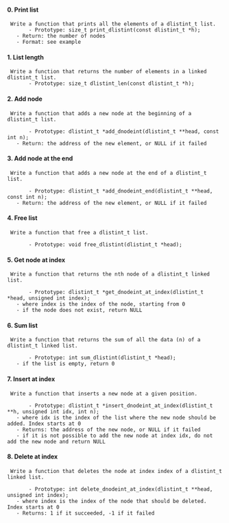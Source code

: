 #### 0. Print list
     Write a function that prints all the elements of a dlistint_t list.
     	   - Prototype: size_t print_dlistint(const dlistint_t *h);
	   - Return: the number of nodes
	   - Format: see example

#### 1. List length
     Write a function that returns the number of elements in a linked dlistint_t list.
     	   - Prototype: size_t dlistint_len(const dlistint_t *h);


#### 2. Add node
     Write a function that adds a new node at the beginning of a dlistint_t list.

     	   - Prototype: dlistint_t *add_dnodeint(dlistint_t **head, const int n);
	   - Return: the address of the new element, or NULL if it failed

#### 3. Add node at the end
     Write a function that adds a new node at the end of a dlistint_t list.

     	   - Prototype: dlistint_t *add_dnodeint_end(dlistint_t **head, const int n);
	   - Return: the address of the new element, or NULL if it failed

#### 4. Free list
     Write a function that free a dlistint_t list.

     	   - Prototype: void free_dlistint(dlistint_t *head);


#### 5. Get node at index
     Write a function that returns the nth node of a dlistint_t linked list.

     	   - Prototype: dlistint_t *get_dnodeint_at_index(dlistint_t *head, unsigned int index);
	   - where index is the index of the node, starting from 0
	   - if the node does not exist, return NULL

#### 6. Sum list
     Write a function that returns the sum of all the data (n) of a dlistint_t linked list.

     	   - Prototype: int sum_dlistint(dlistint_t *head);
	   - if the list is empty, return 0

#### 7. Insert at index
     Write a function that inserts a new node at a given position.

     	   - Prototype: dlistint_t *insert_dnodeint_at_index(dlistint_t **h, unsigned int idx, int n);
	   - where idx is the index of the list where the new node should be added. Index starts at 0
	   - Returns: the address of the new node, or NULL if it failed
	   - if it is not possible to add the new node at index idx, do not add the new node and return NULL


#### 8. Delete at index
     Write a function that deletes the node at index index of a dlistint_t linked list.

     	   - Prototype: int delete_dnodeint_at_index(dlistint_t **head, unsigned int index);
	   - where index is the index of the node that should be deleted. Index starts at 0
	   - Returns: 1 if it succeeded, -1 if it failed

